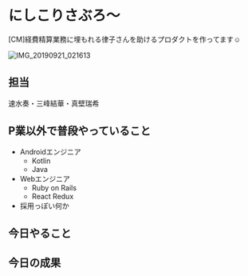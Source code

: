 # にしこりさぶろ〜

[CM]経費精算業務に埋もれる律子さんを助けるプロダクトを作ってます☺️

![IMG_20190921_021613](https://user-images.githubusercontent.com/8080435/71161606-fd614e80-228c-11ea-92f2-7d658c918c28.jpg)

## 担当

速水奏・三峰結華・真壁瑞希

## P業以外で普段やっていること

- Androidエンジニア
  - Kotlin
  - Java
- Webエンジニア
  - Ruby on Rails
  - React Redux
- 採用っぽい何か

## 今日やること



## 今日の成果
